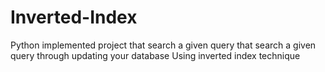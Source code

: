 # Inverted-Index
Python implemented project that search a given query
that search a given query through updating your database 
Using inverted index technique 
